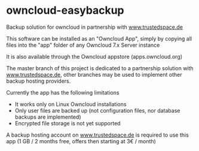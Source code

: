 owncloud-easybackup
=================

Backup solution for owncloud in partnership with www.trustedspace.de

This software can be installed as an "Owncloud App",
simply by copying all files into the "app"
folder of any Owncloud 7.x Server instance

It is also available through the Owncloud appstore (apps.owncloud.org)

The master branch of this project is dedicated to a partnership solution
with www.trustedspace.de, other branches may be used to implement other
backup hosting providers.

Currently the app has the following limitations
- It works only on Linux Owncloud installations
- Only user files are backed up (not configuration files, nor database backups are implemented)
- Encrypted file storage is not yet supported

A backup hosting account on www.trustedspace.de  is
required to use this app (1 GB / 2 months free, offers then starting at 3€ / month)


